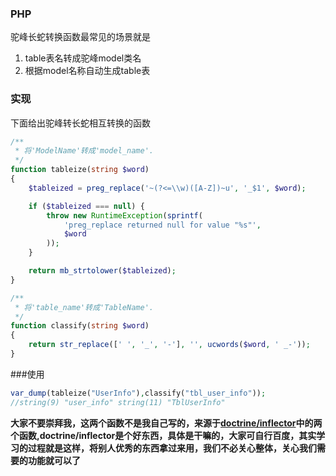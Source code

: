 ### PHP
驼峰长蛇转换函数最常见的场景就是
1. table表名转成驼峰model类名
2. 根据model名称自动生成table表

### 实现
下面给出驼峰转长蛇相互转换的函数
```php
/**
 * 将'ModelName'转成'model_name'.
 */
function tableize(string $word)
{
    $tableized = preg_replace('~(?<=\\w)([A-Z])~u', '_$1', $word);

    if ($tableized === null) {
        throw new RuntimeException(sprintf(
            'preg_replace returned null for value "%s"',
            $word
        ));
    }

    return mb_strtolower($tableized);
}

/**
 * 将'table_name'转成'TableName'.
 */
function classify(string $word)
{
    return str_replace([' ', '_', '-'], '', ucwords($word, ' _-'));
}
```
###使用
```php
var_dump(tableize("UserInfo"),classify("tbl_user_info"));
//string(9) "user_info" string(11) "TblUserInfo"
```

**大家不要崇拜我，这两个函数不是我自己写的，来源于[doctrine/inflector](https://github.com/doctrine/inflector)中的两个函数,doctrine/inflector是个好东西，具体是干嘛的，大家可自行百度，其实学习的过程就是这样，将别人优秀的东西拿过来用，我们不必关心整体，关心我们需要的功能就可以了**